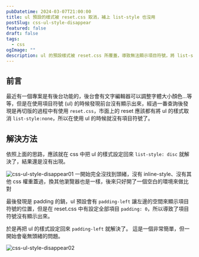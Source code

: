 ```yaml
---
pubDatetime: 2024-03-07T21:00:00
title: ul 預設的樣式被 reset.css 取消，補上 list-style 也沒用
postSlug: css-ul-style-disappear
featured: false
draft: false
tags:
  - css
ogImage: ""
description: ul 的預設樣式被 reset.css 所覆蓋，導致無法顯示項目符號，將 list-style:disc 補上後仍沒有出現，最後發現是 padding 的問題
---
```


## 前言

最近有一個專案是有後台功能的，後台會有文字編輯器可以調整字體大小顏色...等等，但是在使用項目符號 (ul) 的時候發現前台沒有顯示出來，經過一番查詢後發現是再切版的過程中有使用 `reset.css`，市面上的 reset 應該都有將 ul 的樣式取消 `list-style:none`，所以在使用 ul 的時候就沒有項目符號了。

## 解決方法

依照上面的思路，應該就在 css 中把 ul 的樣式設定回來 `list-style: disc` 就解決了，結果還是沒有出現。

![css-ul-style-disappear01](/assets/blog/css-ul-style-disappear/css-ul-style-disappear01.webp)
一開始完全沒找到頭緒，沒有 inline-style、沒有其他 css 權重蓋過，換其他瀏覽器也是一樣，後來只好開了一個空白的環境來做比對

最後發現是 padding 的鍋，ul 預設會有 `padding-left` 讓左邊的空間來顯示項目符號的位置，但是在 reset.css 中有設定全部項目 `padding: 0`，所以導致了項目符號沒有顯示出來。

於是再把 ul 的樣式設定回來 `padding-left` 就解決了。 這是一個非常簡單，但一開始會毫無頭緒的問題。


![css-ul-style-disappear02](/assets/blog/css-ul-style-disappear/css-ul-style-disappear02.webp)